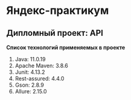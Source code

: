 # Яндекс-практикум

## Дипломный проект: API

**Список технологий применяемых в проекте**
1. Java: 11.0.19 
2. Apache Maven: 3.8.6 
3. Junit: 4.13.2
4. Rest-assured: 4.4.0
5. Gson: 2.8.9
6. Allure: 2.15.0
